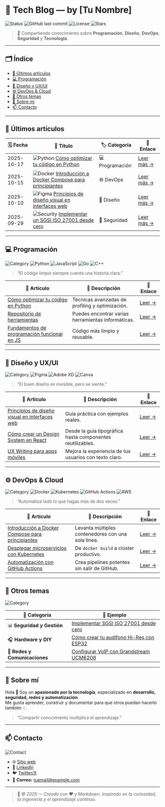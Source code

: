 # 🧠 Tech Blog — by [Tu Nombre]

![Status](https://img.shields.io/badge/status-active-brightgreen?style=flat-square)
![GitHub last commit](https://img.shields.io/github/last-commit/tuusuario/mi-blog?style=flat-square)
![License](https://img.shields.io/badge/license-MIT-blue?style=flat-square)
![Stars](https://img.shields.io/github/stars/tuusuario/mi-blog?style=flat-square)

> 💬 Compartiendo conocimiento sobre **Programación**, **Diseño**, **DevOps**, **Seguridad** y **Tecnología**.

---

## 🗂️ Índice

- [📅 Últimos artículos](#-últimos-artículos)
- [💻 Programación](#-programación)
- [🎨 Diseño y UX/UI](#-diseño-y-uxui) 
- [⚙️ DevOps & Cloud](#-devops--cloud)
- [🧩 Otros temas](#-otros-temas)
- [👤 Sobre mí](#-sobre-mí)
- [📫 Contacto](#-contacto)

---

## 📅 Últimos artículos

| 🗓️ Fecha | 🧾 Título | 🏷️ Categoría | 🔗 Enlace |
|-----------|------------|---------------|-----------|
| 2025-10-17 | ![Python](https://img.shields.io/badge/Python-3776AB?logo=python&logoColor=white) [Cómo optimizar tu código en Python](posts/como-optimizar-codigo-python.md) | 💻 Programación | [Leer más →](posts/como-optimizar-codigo-python.md) |
| 2025-10-15 | ![Docker](https://img.shields.io/badge/Docker-2496ED?logo=docker&logoColor=white) [Introducción a Docker Compose para principiantes](posts/docker-compose-principiantes.md) | ⚙️ DevOps | [Leer más →](posts/docker-compose-principiantes.md) |
| 2025-10-10 | ![Figma](https://img.shields.io/badge/Figma-F24E1E?logo=figma&logoColor=white) [Principios de diseño visual en interfaces web](posts/principios-diseno-visual.md) | 🎨 Diseño | [Leer más →](posts/principios-diseno-visual.md) |
| 2025-09-29 | ![Security](https://img.shields.io/badge/ISO%2027001-00539C?logo=shield&logoColor=white) [Implementar un SGSI ISO 27001 desde cero](posts/sgsi-iso27001-guia.md) | 🧩 Seguridad | [Leer más →](posts/sgsi-iso27001-guia.md) |

---

## 💻 Programación

![Category](https://img.shields.io/badge/Categoría-Programación-blueviolet?style=for-the-badge)
![Python](https://img.shields.io/badge/Python-3776AB?logo=python&logoColor=white)
![JavaScript](https://img.shields.io/badge/JavaScript-F7DF1E?logo=javascript&logoColor=black)
![Go](https://img.shields.io/badge/Go-00ADD8?logo=go&logoColor=white)
![C++](https://img.shields.io/badge/C++-00599C?logo=cplusplus&logoColor=white)

> “El código limpio siempre cuenta una historia clara.”  

| 🧾 Artículo | 📝 Descripción | 🔗 Enlace |
|-------------|----------------|-----------|
| [Cómo optimizar tu código en Python](posts/como-optimizar-codigo-python.md) | Técnicas avanzadas de profiling y optimización. | [Leer →](posts/como-optimizar-codigo-python.md) |
| [Repositorio de herramientas](posts/repositorio-herramientas.md) | Puedes encontrar varias herramientas informáticas. | [Leer →](posts/repositorio-herramientas.md) |
| [Fundamentos de programación funcional en JS](posts/programacion-funcional-js.md) | Código más limpio y reusable. | [Leer →](posts/programacion-funcional-js.md) |

---

## 🎨 Diseño y UX/UI

![Category](https://img.shields.io/badge/Categoría-Diseño%20y%20UX%2FUI-ff69b4?style=for-the-badge)
![Figma](https://img.shields.io/badge/Figma-F24E1E?logo=figma&logoColor=white)
![Adobe XD](https://img.shields.io/badge/Adobe%20XD-FF61F6?logo=adobe%20xd&logoColor=white)
![Canva](https://img.shields.io/badge/Canva-00C4CC?logo=canva&logoColor=white)

> “El buen diseño es invisible, pero se siente.”

| 🧾 Artículo | 📝 Descripción | 🔗 Enlace |
|-------------|----------------|-----------|
| [Principios de diseño visual en interfaces web](posts/principios-diseno-visual.md) | Guía práctica con ejemplos reales. | [Leer →](posts/principios-diseno-visual.md) |
| [Cómo crear un Design System en React](posts/design-system-react.md) | Desde la guía tipográfica hasta componentes reutilizables. | [Leer →](posts/design-system-react.md) |
| [UX Writing para apps móviles](posts/ux-writing-mobile.md) | Mejora la experiencia de tus usuarios con texto claro. | [Leer →](posts/ux-writing-mobile.md) |

---

## ⚙️ DevOps & Cloud

![Category](https://img.shields.io/badge/Categoría-DevOps%20%26%20Cloud-2D8CFF?style=for-the-badge)
![Docker](https://img.shields.io/badge/Docker-2496ED?logo=docker&logoColor=white)
![Kubernetes](https://img.shields.io/badge/Kubernetes-326CE5?logo=kubernetes&logoColor=white)
![GitHub Actions](https://img.shields.io/badge/GitHub%20Actions-2088FF?logo=github-actions&logoColor=white)
![AWS](https://img.shields.io/badge/AWS-232F3E?logo=amazon-aws&logoColor=white)

> “Automatiza todo lo que hagas más de dos veces.”

| 🧾 Artículo | 📝 Descripción | 🔗 Enlace |
|-------------|----------------|-----------|
| [Introducción a Docker Compose para principiantes](posts/docker-compose-principiantes.md) | Levanta múltiples contenedores con una sola línea. | [Leer →](posts/docker-compose-principiantes.md) |
| [Desplegar microservicios con Kubernetes](posts/microservicios-kubernetes.md) | De `docker build` a clúster productivo. | [Leer →](posts/microservicios-kubernetes.md) |
| [Automatización con GitHub Actions](posts/github-actions-pipelines.md) | Crea pipelines potentes sin salir de GitHub. | [Leer →](posts/github-actions-pipelines.md) |

---

## 🧩 Otros temas

![Category](https://img.shields.io/badge/Otros%20Temas-Informativos-orange?style=for-the-badge)

| 📁 Categoría | 📘 Ejemplo |
|--------------|------------|
| 📊 **Seguridad y Gestión** | [Implementar SGSI ISO 27001 desde cero](posts/sgsi-iso27001-guia.md) |
| 🎧 **Hardware y DIY** | [Cómo crear tu audífono Hi-Res con ESP32](posts/audifono-hires-esp32.md) |
| 📡 **Redes y Comunicaciones** | [Configurar VoIP con Grandstream UCM6208](posts/voip-grandstream-ucm6208.md) |

---

## 👤 Sobre mí

Hola 👋 Soy un **apasionado por la tecnología**, especializado en **desarrollo, seguridad, redes y automatización**.  
Me gusta aprender, construir y documentar para que otros puedan hacerlo también 💡.

> “Compartir conocimiento multiplica el aprendizaje.”

---

## 📫 Contacto

![Contact](https://img.shields.io/badge/Contacto-Directo-blue?style=for-the-badge)

- 🌐 [Sitio web](https://tu-dominio.com)
- 💼 [LinkedIn](https://linkedin.com/in/tuusuario)
- 🐦 [Twitter/X](https://x.com/tuusuario)
- 📧 **Correo:** tuemail@example.com

---

> 🧭 *© 2025 — Creado con ❤️ y Markdown. Inspirado en la curiosidad, la ingeniería y el aprendizaje continuo.*
